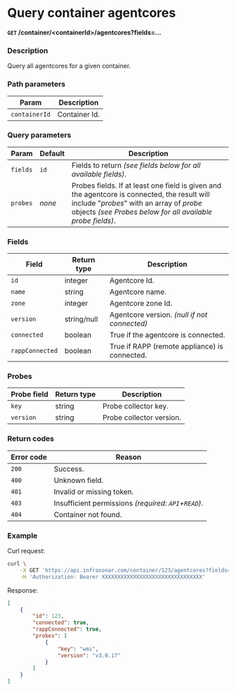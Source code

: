 # Query container agentcores
**`GET` /container/<containerId\>/agentcores?fields=...**

### Description
Query all agentcores for a given container.

### Path parameters
Param               | Description
--------------------|-------------
`containerId`       | Container Id.

### Query parameters
Param               | Default           | Description
--------------------|-------------------|-------------
`fields`            | `id`              | Fields to return _(see fields below for all available fields)_.
`probes`            | _none_            | Probes fields. If at least one field is given and the agentcore is connected, the result will include "_probes_" with an array of _probe_ objects _(see Probes below for all available probe fields)_.

### Fields
Field               | Return type       | Description
--------------------|-------------------|-------------
`id`                | integer           | Agentcore Id.
`name`              | string            | Agentcore name.
`zone`              | integer           | Agentcore zone Id.
`version`           | string/null       | Agentcore version. _(null if not connected)_
`connected`         | boolean           | True if the agentcore is connected.
`rappConnected`     | boolean           | True if RAPP (remote appliance) is connected.

### Probes
Probe field         | Return type   | Description
--------------------|---------------|-------------
`key`               | string        | Probe collector key.
`version`           | string        | Probe collector version.

### Return codes
Error code  | Reason
------------|--------
`200`       | Success.
`400`       | Unknown field.
`401`       | Invalid or missing token.
`403`       | Insufficient permissions _(required: `API`+`READ`)_.
`404`       | Container not found.

### Example
Curl request:
```bash
curl \
    -X GET 'https://api.infrasonar.com/container/123/agentcores?fields=id,connected,rappConnected?probes=key,version' \
    -H 'Authorization: Bearer XXXXXXXXXXXXXXXXXXXXXXXXXXXXXXXX'
```

Response:
```json
[
    {
        "id": 123,
        "connected": true,
        "rappConnected": true,
        "probes": [
            {
                "key": "wmi",
                "version": "v3.0.17"
            }
        ]
    }
]
```
